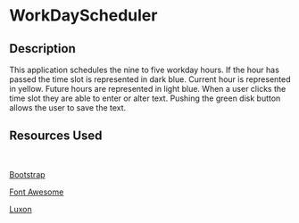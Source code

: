 # WorkDayScheduler

## Description

This application schedules the nine to five workday hours. If the hour has passed the time slot is represented in dark blue.  Current hour is represented in yellow.  Future hours are represented in light blue. When a user clicks the time slot they are able to enter or alter text.  Pushing the green disk button allows the user to save the text.


## Resources Used

&nbsp;

[Bootstrap](https://getbootstrap.com/)

[Font Awesome](https://fontawesome.com/)

[Luxon](https://moment.github.io/luxon/)

